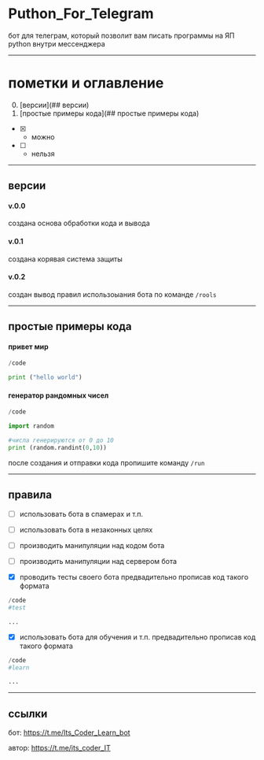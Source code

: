 # Puthon_For_Telegram 
бот для телеграм, который позволит вам писать программы на ЯП python внутри мессенджера

_____
# пометки и оглавление

0. [версии](## версии)
1. [простые примеры кода](## простые примеры кода)

- [x] - можно
- [ ] - нельзя

_____
## версии
#### v.0.0
создана основа обработки кода и вывода

#### v.0.1
создана корявая система защиты

#### v.0.2
создан вывод правил использоыания бота по команде `/rools`
_____

## простые примеры кода

#### привет мир
```python
/code

print ("hello world")
```
#### генератор рандомных чисел
```python
/code

import random

#числа генерируются от 0 до 10
print (random.randint(0,10))
```
после создания и отправки кода пропишите команду `/run`
_____
## правила
- [ ] использовать бота в спамерах и т.п.
- [ ] использовать бота в незаконных целях
- [ ] производить манипуляции над кодом бота
- [ ] производить манипуляции над сервером бота

- [x] проводить тесты своего бота предвадительно прописав код такого формата
```python
/code
#test

...
```
- [x] использовать бота для обучения и т.п. предвадительно прописав код такого формата

```python
/code
#learn

...
```
_____


## ссылки
бот: 
https://t.me/Its_Coder_Learn_bot

автор: 
https://t.me/its_coder_IT
